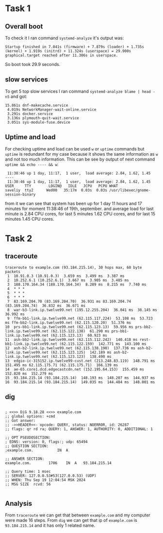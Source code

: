 # Task 1
## Overall boot
To check it I ran command `systemd-analyze` it's output was:
```
Startup finished in 7.041s (firmware) + 7.879s (loader) + 1.735s (kernel) + 1.919s (initrd) + 11.324s (userspace) = 29.900s 
graphical.target reached after 11.306s in userspace.
```

So boot took 29.9 seconds.
## slow services
To get 5 top slow services I ran command `systemd-analyze blame | head -n5` and got:
```
15.861s dnf-makecache.service
 4.019s NetworkManager-wait-online.service
 3.291s docker.service
 3.136s plymouth-quit-wait.service
 3.051s sys-module-fuse.device
```

## Uptime and load
For checking uptime and load can be used `w` or `uptime` commands but `uptime` is redundant for my case because it shows the same information as `w` and not too much information. This can be see by output of next command `uptime && echo ---- && w`:
```
 11:38:46 up 1 day, 11:17,  1 user,  load average: 2.84, 1.62, 1.45
----
 11:38:46 up 1 day, 11:17,  1 user,  load average: 2.84, 1.62, 1.45
USER     TTY        LOGIN@   IDLE   JCPU   PCPU WHAT
saveliy  tty2      Wed00   35:17m  0.03s  0.03s /usr/libexec/gnome-session-binary
```

from it we can see that system has been up for 1 day 11 hours and 17 minutes for moment 11:38:46 of 19th, september. and average load for last minute is 2.84 CPU cores, for last 5 minutes 1.62 CPU cores, and for last 15 minutes 1.45 CPU cores.

# Task 2
## traceroute
```
traceroute to example.com (93.184.215.14), 30 hops max, 60 byte packets
 1  10.91.0.3 (10.91.0.3)  3.659 ms  3.499 ms  3.387 ms
 2  10.252.6.1 (10.252.6.1)  3.667 ms  3.905 ms  3.485 ms
 3  188.170.164.34 (188.170.164.34)  8.289 ms  8.215 ms  7.740 ms
 4  * * *
 5  * * *
 6  * * *
 7  83.169.204.70 (83.169.204.70)  36.931 ms 83.169.204.74 (83.169.204.74)  36.832 ms  36.671 ms
 8  war-b3-link.ip.twelve99.net (195.12.255.204)  36.041 ms  38.145 ms  36.992 ms
 9  ffm-bb1-link.ip.twelve99.net (62.115.117.224)  53.108 ms  53.723 ms ffm-bb2-link.ip.twelve99.net (62.115.120.20)  51.376 ms
10  prs-bb1-link.ip.twelve99.net (62.115.123.13)  59.956 ms prs-bb2-link.ip.twelve99.net (62.115.122.138)  61.290 ms prs-bb1-link.ip.twelve99.net (62.115.123.13)  60.923 ms
11  ash-bb2-link.ip.twelve99.net (62.115.112.242)  140.418 ms rest-bb1-link.ip.twelve99.net (62.115.122.159)  142.771 ms  143.100 ms
12  ash-b2-link.ip.twelve99.net (62.115.138.190)  137.736 ms ash-b2-link.ip.twelve99.net (62.115.123.125)  142.189 ms ash-b2-link.ip.twelve99.net (62.115.123.123)  138.490 ms
13  edgio-ic-315152.ip.twelve99-cust.net (213.248.83.119)  148.791 ms  151.495 ms 62.115.175.71 (62.115.175.71)  166.139 ms
14  ae-65.core1.dcd.edgecastcdn.net (152.195.64.153)  155.459 ms  152.820 ms  152.279 ms
15  93.184.215.14 (93.184.215.14)  148.193 ms  148.207 ms  144.937 ms
16  93.184.215.14 (93.184.215.14)  149.035 ms  144.484 ms  148.001 ms
```

## dig
```

; <<>> DiG 9.18.28 <<>> example.com
;; global options: +cmd
;; Got answer:
;; ->>HEADER<<- opcode: QUERY, status: NOERROR, id: 26287
;; flags: qr rd ra; QUERY: 1, ANSWER: 1, AUTHORITY: 0, ADDITIONAL: 1

;; OPT PSEUDOSECTION:
; EDNS: version: 0, flags:; udp: 65494
;; QUESTION SECTION:
;example.com.			IN	A

;; ANSWER SECTION:
example.com.		1706	IN	A	93.184.215.14

;; Query time: 1 msec
;; SERVER: 127.0.0.53#53(127.0.0.53) (UDP)
;; WHEN: Thu Sep 19 12:04:54 MSK 2024
;; MSG SIZE  rcvd: 56


```
## Analysis

From `traceroute` we can get that between `example.com` and my computer were made 16 steps.
From `dig` we can get that ip of `example.com` is `93.184.215.14` and it has only 1 related name.